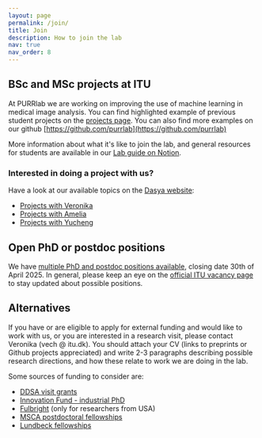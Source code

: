 ```yaml
---
layout: page
permalink: /join/
title: Join
description: How to join the lab
nav: true
nav_order: 8
---
```


## BSc and MSc projects at ITU

At PURRlab we are working on improving the use of machine learning in medical image analysis. You can find highlighted example of previous student projects on the [projects page](https://purrlab.github.io/projects/). You can also find more examples on our github [https://github.com/purrlab](https://github.com/purrlab)

More information about what it's like to join the lab, and general resources for students are available in our [Lab guide on Notion](https://vcheplygina.notion.site/Lab-guide-PURRlab-at-ITU-c85f30c838f1447780773a456cf35fcd?pvs=74).

### Interested in doing a project with us?
Have a look at our available topics on the [Dasya website](https://dasya.itu.dk/for-students/proposals/):
* [Projects with Veronika](https://dasya.itu.dk/for-students/proposals/#veronika-cheplygina)
* [Projects with Amelia](https://dasya.itu.dk/for-students/proposals/#amelia-jim%c3%a9nez-s%c3%a1nchez)
* [Projects with Yucheng](https://dasya.itu.dk/for-students/proposals/#yucheng-lu)


## Open PhD or postdoc positions

We have [multiple PhD and postdoc positions available](https://candidate.hr-manager.net/ApplicationInit.aspx?cid=119&ProjectId=181763&DepartmentId=3439&MediaId=5), closing date 30th of April 2025. In general, please keep an eye on the [official ITU vacancy page](https://en.itu.dk/About-ITU/Vacancies) to stay updated about possible positions. 


## Alternatives

If you have or are eligible to apply for external funding and would like to work with us, or you are interested in a research visit, please contact Veronika (vech @ itu.dk). You should attach your CV (links to preprints or Github projects appreciated) and write 2-3 paragraphs describing possible research directions, and how these relate to work we are doing in the lab. 

Some sources of funding to consider are:

* [DDSA visit grants](https://ddsa.dk/visitgrants/)
* [Innovation Fund - industrial PhD](https://innovationsfonden.dk/en/p/industrial-researcher/industrial-phd-all-areas-private)
* [Fulbright](https://fulbrightcenter.dk/) (only for researchers from USA)
* [MSCA postdoctoral fellowships](https://marie-sklodowska-curie-actions.ec.europa.eu/calls/msca-postdoctoral-fellowships-2023)
* [Lundbeck fellowships](https://lundbeckfonden.com/uddelinger-priser/ansoegere/apply-grants/lf-fellows)
